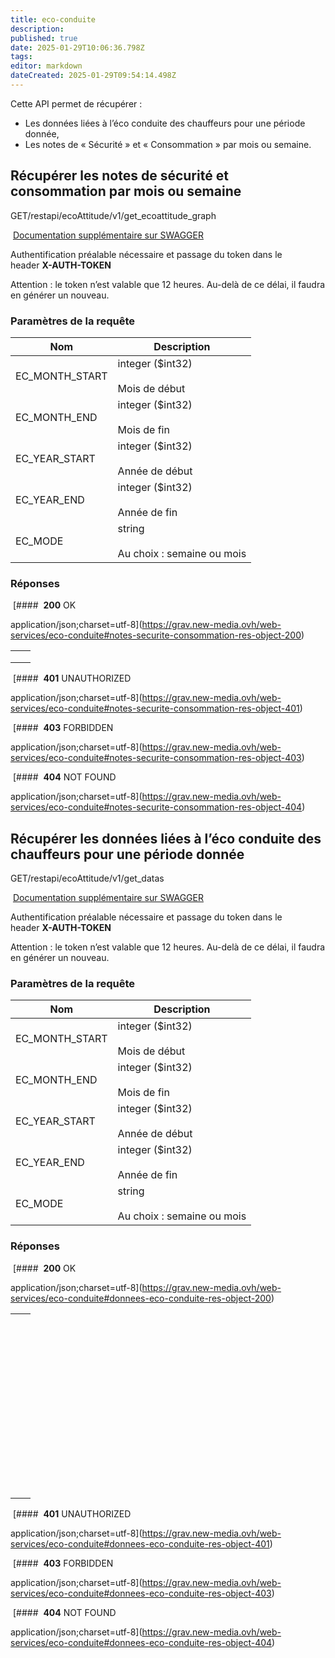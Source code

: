 ```yaml
---
title: eco-conduite
description: 
published: true
date: 2025-01-29T10:06:36.798Z
tags: 
editor: markdown
dateCreated: 2025-01-29T09:54:14.498Z
---
```


Cette API permet de récupérer :

- Les données liées à l’éco conduite des chauffeurs pour une période donnée,
- Les notes de « Sécurité » et « Consommation » par mois ou semaine.

## Récupérer les notes de sécurité et consommation par mois ou semaine

GET/restapi/ecoAttitude/v1/get_ecoattitude_graph

 [Documentation supplémentaire sur SWAGGER](https://v3.oceansystem.com/ocean-3.0.0/apidocs/#/monecoattitude/getEchoattitudeGraphUsingGET)

Authentification préalable nécessaire et passage du token dans le header **X-AUTH-TOKEN**

Attention : le token n’est valable que 12 heures. Au-delà de ce délai, il faudra en générer un nouveau.

### Paramètres de la requête

|Nom|Description|
|---|---|
|EC_MONTH_START|integer ($int32)<br><br>Mois de début|
|EC_MONTH_END|integer ($int32)<br><br>Mois de fin|
|EC_YEAR_START|integer ($int32)<br><br>Année de début|
|EC_YEAR_END|integer ($int32)<br><br>Année de fin|
|EC_MODE|string<br><br>Au choix : semaine ou mois|

### Réponses

 [####  **200** OK

application/json;charset=utf-8](https://grav.new-media.ovh/web-services/eco-conduite#notes-securite-consommation-res-object-200)

|   |   |
|---|---|
|||
|||
|||

 [####  **401** UNAUTHORIZED

application/json;charset=utf-8](https://grav.new-media.ovh/web-services/eco-conduite#notes-securite-consommation-res-object-401)

 [####  **403** FORBIDDEN

application/json;charset=utf-8](https://grav.new-media.ovh/web-services/eco-conduite#notes-securite-consommation-res-object-403)

 [####  **404** NOT FOUND

application/json;charset=utf-8](https://grav.new-media.ovh/web-services/eco-conduite#notes-securite-consommation-res-object-404)

## Récupérer les données liées à l’éco conduite des chauffeurs pour une période donnée

GET/restapi/ecoAttitude/v1/get_datas

 [Documentation supplémentaire sur SWAGGER](https://v3.oceansystem.com/ocean-3.0.0/apidocs/#/monecoattitude/getDatasUsingGET)

Authentification préalable nécessaire et passage du token dans le header **X-AUTH-TOKEN**

Attention : le token n’est valable que 12 heures. Au-delà de ce délai, il faudra en générer un nouveau.

### Paramètres de la requête

|Nom|Description|
|---|---|
|EC_MONTH_START|integer ($int32)<br><br>Mois de début|
|EC_MONTH_END|integer ($int32)<br><br>Mois de fin|
|EC_YEAR_START|integer ($int32)<br><br>Année de début|
|EC_YEAR_END|integer ($int32)<br><br>Année de fin|
|EC_MODE|string<br><br>Au choix : semaine ou mois|

### Réponses

 [####  **200** OK

application/json;charset=utf-8](https://grav.new-media.ovh/web-services/eco-conduite#donnees-eco-conduite-res-object-200)

|   |   |
|---|---|
|||
|||
|||
|||
|||
|||
|||
|||
|||
|||
|||
|||
|||
|||
|||
|||
|||
|||
|||
|||
|||
|||
|||
|||
|||
|||
|||
|||
|||
|||
|||
|||
|||
|||
|||
|||
|||
|||
|||
|||
|||
|||
|||
|||
|||
|||
|||
|||
|||

 [####  **401** UNAUTHORIZED

application/json;charset=utf-8](https://grav.new-media.ovh/web-services/eco-conduite#donnees-eco-conduite-res-object-401)

 [####  **403** FORBIDDEN

application/json;charset=utf-8](https://grav.new-media.ovh/web-services/eco-conduite#donnees-eco-conduite-res-object-403)

 [####  **404** NOT FOUND

application/json;charset=utf-8](https://grav.new-media.ovh/web-services/eco-conduite#donnees-eco-conduite-res-object-404)